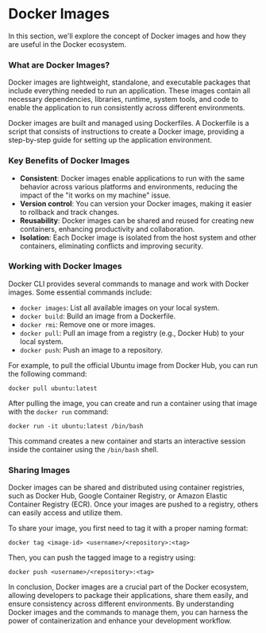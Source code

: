 # Docker Images

In this section, we'll explore the concept of Docker images and how they are useful in the Docker ecosystem.

### What are Docker Images?

Docker images are lightweight, standalone, and executable packages that include everything needed to run an application. These images contain all necessary dependencies, libraries, runtime, system tools, and code to enable the application to run consistently across different environments.

Docker images are built and managed using Dockerfiles. A Dockerfile is a script that consists of instructions to create a Docker image, providing a step-by-step guide for setting up the application environment.

### Key Benefits of Docker Images
- **Consistent**: Docker images enable applications to run with the same behavior across various platforms and environments, reducing the impact of the "it works on my machine" issue.
- **Version control**: You can version your Docker images, making it easier to rollback and track changes.
- **Reusability**: Docker images can be shared and reused for creating new containers, enhancing productivity and collaboration.
- **Isolation**: Each Docker image is isolated from the host system and other containers, eliminating conflicts and improving security.

### Working with Docker Images

Docker CLI provides several commands to manage and work with Docker images. Some essential commands include:

- `docker images`: List all available images on your local system.
- `docker build`: Build an image from a Dockerfile.
- `docker rmi`: Remove one or more images.
- `docker pull`: Pull an image from a registry (e.g., Docker Hub) to your local system.
- `docker push`: Push an image to a repository.

For example, to pull the official Ubuntu image from Docker Hub, you can run the following command:

```
docker pull ubuntu:latest
```

After pulling the image, you can create and run a container using that image with the `docker run` command:

```
docker run -it ubuntu:latest /bin/bash
```

This command creates a new container and starts an interactive session inside the container using the `/bin/bash` shell.

### Sharing Images

Docker images can be shared and distributed using container registries, such as Docker Hub, Google Container Registry, or Amazon Elastic Container Registry (ECR). Once your images are pushed to a registry, others can easily access and utilize them.

To share your image, you first need to tag it with a proper naming format:

```
docker tag <image-id> <username>/<repository>:<tag>
```

Then, you can push the tagged image to a registry using:

```
docker push <username>/<repository>:<tag>
```

In conclusion, Docker images are a crucial part of the Docker ecosystem, allowing developers to package their applications, share them easily, and ensure consistency across different environments. By understanding Docker images and the commands to manage them, you can harness the power of containerization and enhance your development workflow.